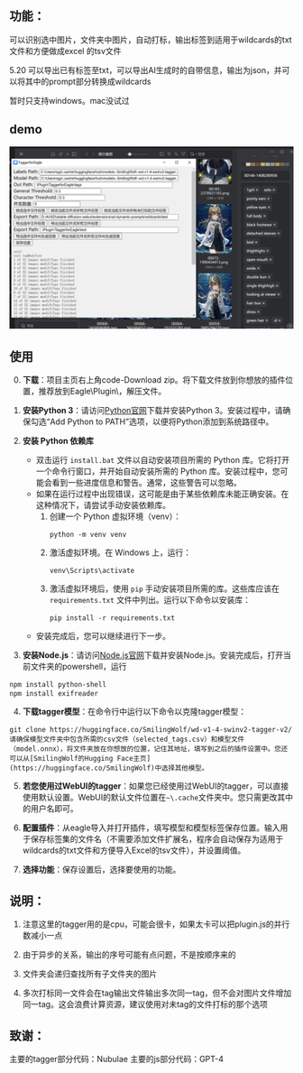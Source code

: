 ## 功能：
可以识别选中图片，文件夹中图片，自动打标，输出标签到适用于wildcards的txt文件和方便做成excel 的tsv文件

5.20 可以导出已有标签至txt，可以导出AI生成时的自带信息，输出为json，并可以将其中的prompt部分转换成wildcards

暂时只支持windows。mac没试过

## demo
![Example Image](./demo/1.png)

## 使用
0. **下载**：项目主页右上角code-Download zip。将下载文件放到你想放的插件位置，推荐放到Eagle\Plugin\，解压文件。

1. **安装Python 3**：请访问[Python官网](https://www.python.org/downloads/)下载并安装Python 3。安装过程中，请确保勾选“Add Python to PATH”选项，以便将Python添加到系统路径中。

2. **安装 Python 依赖库**
    - 双击运行 `install.bat` 文件以自动安装项目所需的 Python 库。它将打开一个命令行窗口，并开始自动安装所需的 Python 库。安装过程中，您可能会看到一些进度信息和警告。通常，这些警告可以忽略。
    - 如果在运行过程中出现错误，这可能是由于某些依赖库未能正确安装。在这种情况下，请尝试手动安装依赖库。
        1. 创建一个 Python 虚拟环境（venv）：
            ```
            python -m venv venv
            ```
        2. 激活虚拟环境。在 Windows 上，运行：
            ```
            venv\Scripts\activate
            ```
        3. 激活虚拟环境后，使用 `pip` 手动安装项目所需的库。这些库应该在 `requirements.txt` 文件中列出。运行以下命令以安装库：
            ```
            pip install -r requirements.txt
            ```
    - 安装完成后，您可以继续进行下一步。

3. **安装Node.js**：请访问[Node.js官网](https://nodejs.org/en/download/)下载并安装Node.js。安装完成后，打开当前文件夹的powershell，运行
```
npm install python-shell
npm install exifreader
```

4. **下载tagger模型**：在命令行中运行以下命令以克隆tagger模型：
```
git clone https://huggingface.co/SmilingWolf/wd-v1-4-swinv2-tagger-v2/
请确保模型文件夹中包含所需的csv文件（selected_tags.csv）和模型文件（model.onnx），将文件夹放在你想放的位置，记住其地址，填写到之后的插件设置中。您还可以从[SmilingWolf的Hugging Face主页](https://huggingface.co/SmilingWolf)中选择其他模型。
```

5. **若您使用过WebUI的tagger**：如果您已经使用过WebUI的tagger，可以直接使用默认设置。WebUI的默认文件位置在`~\.cache`文件夹中。您只需更改其中的用户名即可。

6. **配置插件**：从eagle导入并打开插件，填写模型和模型标签保存位置。输入用于保存标签集的文件名（不需要添加文件扩展名，程序会自动保存为适用于wildcards的txt文件和方便导入Excel的tsv文件），并设置阈值。

7. **选择功能**：保存设置后，选择要使用的功能。




## 说明：
1. 注意这里的tagger用的是cpu，可能会很卡，如果太卡可以把plugin.js的并行数减小一点

2. 由于异步的关系，输出的序号可能有点问题，不是按顺序来的

3. 文件夹会递归查找所有子文件夹的图片

4. 多次打标同一文件会在tag输出文件输出多次同一tag，但不会对图片文件增加同一tag。这会浪费计算资源，建议使用对未tag的文件打标的那个选项

## 致谢：
主要的tagger部分代码：Nubulae
主要的js部分代码：GPT-4
